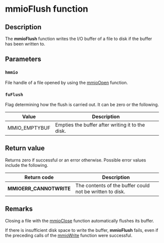# mmioFlush function

## Description

The **mmioFlush** function writes the I/O buffer of a file to disk if the buffer has been written to.

## Parameters

### `hmmio`

File handle of a file opened by using the [mmioOpen](https://learn.microsoft.com/previous-versions/dd757331(v=vs.85)) function.

### `fuFlush`

Flag determining how the flush is carried out. It can be zero or the following.

| Value | Description |
| --- | --- |
| MMIO_EMPTYBUF | Empties the buffer after writing it to the disk. |

## Return value

Returns zero if successful or an error otherwise. Possible error values include the following.

| Return code | Description |
| --- | --- |
| **MMIOERR_CANNOTWRITE** | The contents of the buffer could not be written to disk. |

## Remarks

Closing a file with the [mmioClose](https://learn.microsoft.com/previous-versions/dd757316(v=vs.85)) function automatically flushes its buffer.

If there is insufficient disk space to write the buffer, **mmioFlush** fails, even if the preceding calls of the [mmioWrite](https://learn.microsoft.com/previous-versions/dd757341(v=vs.85)) function were successful.